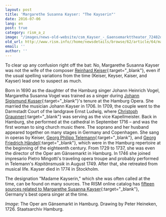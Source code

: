 ```yaml
---
layout: post
title: 'Margarethe Susanna Kayser: "The Kayserin"'
date: 2016-07-06
lang: en
post: true
category: rism_a_z
image: "/images/news-old-website/csm_Kayser_-_Gaensemarkttheater_72482d24f9.jpg"
old_url: http://www.rism.info//home/newsdetails/browse/62/article/64/margarethe-susanna-kayser-the-kayserin.html
email: ''
author: ''
---
```


To clear up any confusion right off the bat: No, Margarethe Susanna Kayser was not the wife of the composer [Reinhard Keiser](https://opac.rism.info/search?View=rism&author=Reinhard+Keiser){:target="_blank"}, even if the usual spelling variations from the time (Keiser, Keyser, Kaiser, and Kayser) lead one to suspect as much.

Born in 1690 as the daughter of the Hamburg singer Johann Heinrich Vogel, Margaretha Susanna Vogel was trained as a singer during [Johann Sigismund Kusser](https://opac.rism.info/search?View=rism&author=Johann+Sigismund+Kusser){:target="_blank"}'s tenure at the Hamburg Opera. She married the musician Johann Kayser in 1706. In 1709, the couple went to the Darmstadt Court of the landgrave Ernst Ludwig, where [Christoph Graupner](https://opac.rism.info/search?View=rism&author=Christoph+Graupner){:target="_blank"} was serving as the vice Kapellmeister. Back in Hamburg, she performed at the cathedral in September 1716 – and was the first woman to sing church music there. The soprano and her husband appeared together on many stages in Germany and Copenhagen. She sang in operas by Keiser, [Georg Philipp Telemann](https://opac.rism.info/search?View=rism&author=Georg+Philipp+Telemann){:target="_blank"}, and [Georg Friedrich Händel](https://opac.rism.info/search?View=rism&author=Georg+Friedrich+H%C3%A4ndel){:target="_blank"}, which were in the Hamburg repertoire at the beginning of the eighteenth century. From 1729 to 1737, she was even the director of the Oper am Gänsemarkt in Hamburg. In 1746 she joined impresario Pietro Mingotti's traveling opera troupe and probably performed in Telemann's _Kapitänsmusik_ in August 1749. After that, she retreated from musical life. Kayser died in 1774 in Stockholm.

The designation "Madame Kayserin," which she was often called at the time, can be found on many sources. The RISM online catalog has [fifteen sources related to Margarethe Susanna Kayser](https://opac.rism.info/search?View=rism&q=1020724811){:target="_blank"}, Germany's best opera singer at the time.


_Image_: The Oper am Gänsemarkt in Hamburg. Drawing by Peter Heineken, 1726. Staatsarchiv Hamburg.


